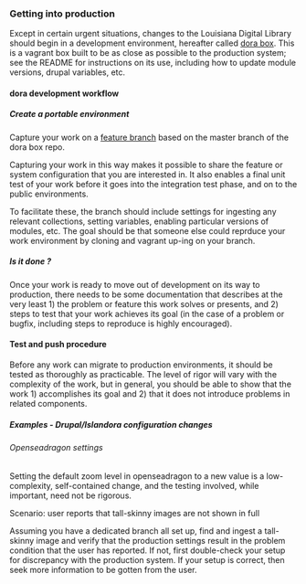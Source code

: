 ### Getting into production

Except in certain urgent situations, changes to the Louisiana Digital Library should begin in a development environment, hereafter called [dora box](https://github.com/lsulibraries/dora). This is a vagrant box built to be as close as possible to the production system; see the README for instructions on its use, including how to update module versions, drupal variables, etc.

#### dora development workflow

##### Create a portable environment

Capture your work on a [feature branch](https://www.atlassian.com/git/tutorials/comparing-workflows/feature-branch-workflow) based on the master branch of the dora box repo. 

Capturing your work in this way makes it possible to share the feature or system configuration that you are interested in. It also enables a final unit test of your work before it goes into the integration test phase, and on to the public environments.

To facilitate these, the branch should include settings for ingesting any relevant collections, setting variables, enabling particular versions of modules, etc. The goal should be that someone else could reprduce your work environment by cloning and vagrant up-ing on your branch.

##### Is it done ?

Once your work is ready to move out of development on its way to production, there needs to be some documentation that describes at the very least 1) the problem or feature this work solves or presents, and 2) steps to test that your work achieves its goal (in the case of a problem or bugfix, including steps to reproduce is highly encouraged).

#### Test and push procedure

Before any work can migrate to production environments, it should be tested as thoroughly as practicable. The level of rigor will vary with the complexity of the work, but in general, you should be able to show that the work 1) accomplishes its goal and 2) that it does not introduce problems in related components.

##### Examples - Drupal/Islandora configuration changes

###### Openseadragon settings

Setting the default zoom level in openseadragon to a new value is a low-complexity, self-contained change, and the testing involved, while important, need not be rigorous.

Scenario: user reports that tall-skinny images are not shown in full 

Assuming you have a dedicated branch all set up, find and ingest a tall-skinny image and verify that the production settings result in the problem condition that the user has reported. If not, first double-check your setup for discrepancy with the production system. If your setup is correct, then seek more information to be gotten from the user.

